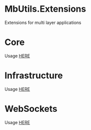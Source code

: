 # MbUtils.Extensions
Extensions for multi layer applications

# Core
Usage [HERE](src/MbUtils.Extensions.Core/README.md)

# Infrastructure
Usage [HERE](src/MbUtils.Extensions.Infrastructure/README.md)

# WebSockets
Usage [HERE](src/MbUtils.Extensions.WebSockets/README.md)
